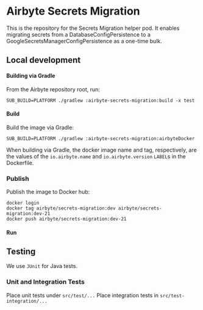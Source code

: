 # Airbyte Secrets Migration

This is the repository for the Secrets Migration helper pod.  It enables migrating
secrets from a DatabaseConfigPersistence to a GoogleSecretsManagerConfigPersistence 
as a one-time bulk.

## Local development

#### Building via Gradle
From the Airbyte repository root, run:
```
SUB_BUILD=PLATFORM ./gradlew :airbyte-secrets-migration:build -x test
```

#### Build
Build the image via Gradle:
```
SUB_BUILD=PLATFORM ./gradlew :airbyte-secrets-migration:airbyteDocker
```
When building via Gradle, the docker image name and tag, respectively, are the values of the `io.airbyte.name` and `io.airbyte.version` `LABEL`s in
the Dockerfile.

### Publish
Publish the image to Docker hub:
```
docker login
docker tag airbyte/secrets-migration:dev airbyte/secrets-migration:dev-21
docker push airbyte/secrets-migration:dev-21
```

#### Run

## Testing
We use `JUnit` for Java tests.

### Unit and Integration Tests
Place unit tests under `src/test/...`
Place integration tests in `src/test-integration/...` 

